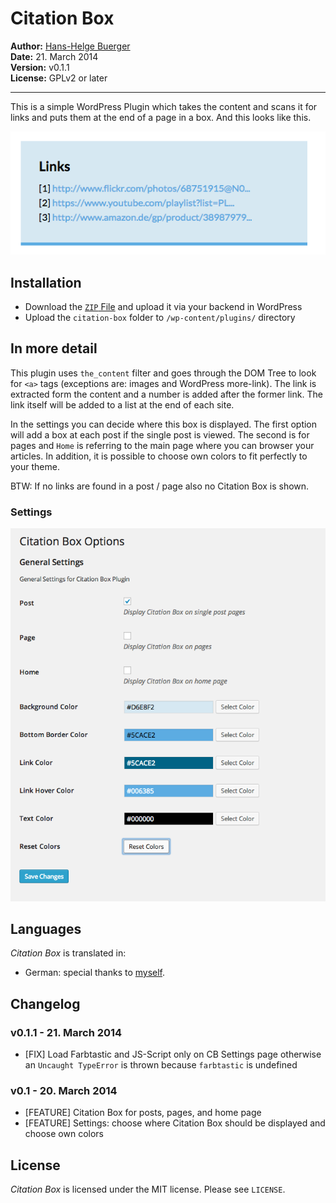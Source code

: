 Citation Box
============
__Author:__ [Hans-Helge Buerger](http://hanshelgebuerger.de)  
__Date:__ 21. March 2014  
__Version:__ v0.1.1  
__License:__ GPLv2 or later  

***

This is a simple WordPress Plugin which takes the content and scans it for links and puts them at the end of a page in a box. And this looks like this.

![Example of a Citation Box](screenshots/Citationbox.png)

Installation
------------

* Download the [`ZIP` File](https://github.com/obstschale/citationbox/archive/master.zip) and upload it via your backend in WordPress
* Upload the `citation-box` folder to `/wp-content/plugins/` directory

In more detail
--------------

This plugin uses `the_content` filter and goes through the DOM Tree to look for `<a>` tags (exceptions are: images and WordPress more-link). The link is extracted form the content and a number is added after the former link. The link itself will be added to a list at the end of each site.

In the settings you can decide where this box is displayed. The first option will add a box at each post if the single post is viewed. The second is for pages and `Home` is referring to the main page where you can browser your articles. In addition, it is possible to choose own colors to fit perfectly to your theme.

BTW: If no links are found in a post / page also no Citation Box is shown.


### Settings

![Screenshot of settings](screenshots/Settings.png)


Languages
---------

_Citation Box_ is translated in:

* German: special thanks to [myself](https://github.com/obstschale).

Changelog
---------

### v0.1.1 - 21. March 2014

* [FIX] Load Farbtastic and JS-Script only on CB Settings page otherwise an `Uncaught TypeError` is thrown because `farbtastic` is undefined

### v0.1 - 20. March 2014

* [FEATURE] Citation Box for posts, pages, and home page
* [FEATURE] Settings: choose where Citation Box should be displayed and choose own colors


License
-------

_Citation Box_ is licensed under the MIT license. Please see `LICENSE`.
